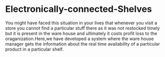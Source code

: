 # Electronically-connected-Shelves
You might have faced this situation in your lives that whenever you visit a store you cannot find a particular stuff there as it was not restocked timely but it is present in the ware house and ultimately it costs profit loss to the oraganization.Here,we have developed a system where the ware house manager gets the information about the real time availability of a particular product in a particular shelf.

